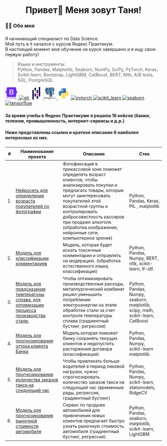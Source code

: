 
###

<h1 align="center">Привет👋 Меня зовут Таня!</h1>

###

<h3 align="left">👩‍💻  Обо мне</h3>

###

Я начинающий специалист по Data Science. \
Мой путь в it начался с курсов Яндекс Практикум. \
В настоящий момент мое обучение на курсе завершено и я ищу свою первую работу!

>Языки и инструменты: \
Python, Pandas, Matplotlib, Seaborn, NumPy, SciPy, PyTorch, Keras, Scikit-learn, Bootstrap, LightGBM, CatBoost, BERT, Nltk, A/B tests, SQL, PostgreSQL.

<p align="left">
</p>
<p align="left"> <a href="https://getbootstrap.com" target="_blank" rel="noreferrer"> <img src="https://raw.githubusercontent.com/devicons/devicon/master/icons/bootstrap/bootstrap-plain-wordmark.svg" alt="bootstrap" width="40" height="40"/> </a> <a href="https://git-scm.com/" target="_blank" rel="noreferrer"> <img src="https://www.vectorlogo.zone/logos/git-scm/git-scm-icon.svg" alt="git" width="40" height="40"/> </a> <a href="https://pandas.pydata.org/" target="_blank" rel="noreferrer"> <img src="https://raw.githubusercontent.com/devicons/devicon/2ae2a900d2f041da66e950e4d48052658d850630/icons/pandas/pandas-original.svg" alt="pandas" width="40" height="40"/> </a> <a href="https://www.postgresql.org" target="_blank" rel="noreferrer"> <img src="https://raw.githubusercontent.com/devicons/devicon/master/icons/postgresql/postgresql-original-wordmark.svg" alt="postgresql" width="40" height="40"/> </a> <a href="https://www.python.org" target="_blank" rel="noreferrer"> <img src="https://raw.githubusercontent.com/devicons/devicon/master/icons/python/python-original.svg" alt="python" width="40" height="40"/> </a> <a href="https://pytorch.org/" target="_blank" rel="noreferrer"> <img src="https://www.vectorlogo.zone/logos/pytorch/pytorch-icon.svg" alt="pytorch" width="40" height="40"/> </a> <a href="https://scikit-learn.org/" target="_blank" rel="noreferrer"> <img src="https://upload.wikimedia.org/wikipedia/commons/0/05/Scikit_learn_logo_small.svg" alt="scikit_learn" width="40" height="40"/> </a> <a href="https://seaborn.pydata.org/" target="_blank" rel="noreferrer"> <img src="https://seaborn.pydata.org/_images/logo-mark-lightbg.svg" alt="seaborn" width="40" height="40"/> </a> <a href="https://www.tensorflow.org" target="_blank" rel="noreferrer"> <img src="https://www.vectorlogo.zone/logos/tensorflow/tensorflow-icon.svg" alt="tensorflow" width="40" height="40"/> </a> </p>

###

 
<h4 align="left"> За время учебы в Яндекс Практикуме я решила 16 кейсов (банки, телеком, промышленность, интернет-сервисы и д.р.)</h4>
<h4 align="left"> Ниже представлены ссылки и краткое описание 6 наиболее интересных из них.</h4>

###


| #    | Наименование проекта                | Описание                                                     | Стек                                                         |
| ---- | ------------------------------------------------------------ | ------------------------------------------------------------ | ------------------------------------------------------------ |
| 1.   | [Нейросеть для определения возраста покупателей по фотографии](https://github.com/GilevaTanya/yandex-practicum-projects/blob/main/model-fo-determining-age-on-a-photo/Readme.md) | Фотофиксация в прикассовой зоне поможет определять возраст клиентов, чтобы анализировать покупки и предлагать товары, которые могут заинтересовать покупателей этой возрастной группы и контролировать добросовестность кассиров при продаже алкоголя. (обработка изображения, нейронные сети, компьютерное зрение)  | Python, Pandas, Keras, PIL , matplotlib |
| 2.   | [Модель для классификации комментариев](https://github.com/GilevaTanya/yandex-practicum-projects/tree/main/model-for-classifying-comments-with-BERT) | Модель, которая будет искать токсичные комментарии и отправлять на модерацию. (обработка естественного языка, классификация) | Python, Pandas, Numpy, BERT, nltk, scikit-learn, tf-idf.      |
| 3.   | [Модель для предсказания температуры сплава, для оптимизации процесса производства стали.](https://github.com/GilevaTanya/yandex-practicum-projects/tree/main/model-for-determining-the-temperature-of-the-alloy) | Чтобы оптимизировать производственные расходы, металлургический комбинат решил уменьшить потребление электроэнергии на этапе обработки стали за счет контроля температуры сплава (градиентный бустинг, регрессия)| Python, Pandas, Numpy, seaborn, matplotlib, scipy, math, scikit-learn, CatBoost |
| 4.   | [Модель для прогнозирования оттока клиента Банка](https://github.com/GilevaTanya/yandex-practicum-projects/tree/main/model-for-predicting-customer-of-the-bank) | Модель которая поможет банку сохранять текущих клиентов и недопустить расторжения договора (классификация) | Python, Pandas, Numpy, scikit-learn matplotlib |
| 5.   | [Модель для прогнозирования количества заказов такси на следующий час](https://github.com/GilevaTanya/yandex-practicum-projects/tree/main/model-for-predicting-taxi-for-the-next-hour) | Чтобы привлекать больше водителей в период пиковой нагрузки, нужно спрогнозировать количество заказов такси на следующий час (временные ряды, регрессия, градиентный бустинг)  | Python, Pandas, Numpy, scikit-learn, statsmodels, RidgeCV |
| 6.   | [Модель для прогнозирования рыночной стоимости автомобиля](https://github.com/GilevaTanya/yandex-practicum-projects/tree/main/model-for-predicting-value-car) | Сервис по продаже автомобилей для привлечения новых клиентов предлагает быстро узнать рыночную стоимость автомобиля (градиентный бустинг, регрессия) | Python, Pandas, seaborn, matplotlib, scikit-learn, LightGBM |

